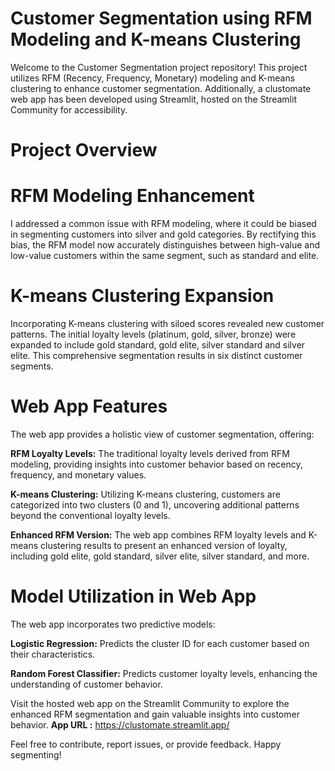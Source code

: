 # Customer Segmentation using RFM Modeling and K-means Clustering
Welcome to the Customer Segmentation project repository! This project utilizes RFM (Recency, Frequency, Monetary) modeling and K-means clustering to enhance customer segmentation. Additionally, a clustomate web app has been developed using Streamlit, hosted on the Streamlit Community for accessibility.

# Project Overview
# RFM Modeling Enhancement
I addressed a common issue with RFM modeling, where it could be biased in segmenting customers into silver and gold categories. By rectifying this bias, the RFM model now accurately distinguishes between high-value and low-value customers within the same segment, such as standard and elite.

# K-means Clustering Expansion
Incorporating K-means clustering with siloed scores revealed new customer patterns. The initial loyalty levels (platinum, gold, silver, bronze) were expanded to include  gold standard, gold elite, silver standard and silver elite. This comprehensive segmentation results in six distinct customer segments.

# Web App Features
The web app provides a holistic view of customer segmentation, offering:

**RFM Loyalty Levels:** The traditional loyalty levels derived from RFM modeling, providing insights into customer behavior based on recency, frequency, and monetary values.

**K-means Clustering:** Utilizing K-means clustering, customers are categorized into two clusters (0 and 1), uncovering additional patterns beyond the conventional loyalty levels.

**Enhanced RFM Version:** The web app combines RFM loyalty levels and K-means clustering results to present an enhanced version of loyalty, including gold elite, gold standard, silver elite, silver standard, and more.

# Model Utilization in Web App

The web app incorporates two predictive models:

**Logistic Regression:** Predicts the cluster ID for each customer based on their characteristics.

**Random Forest Classifier:** Predicts customer loyalty levels, enhancing the understanding of customer behavior.

Visit the hosted web app on the Streamlit Community to explore the enhanced RFM segmentation and gain valuable insights into customer behavior.
**App URL :** https://clustomate.streamlit.app/

Feel free to contribute, report issues, or provide feedback. Happy segmenting!


